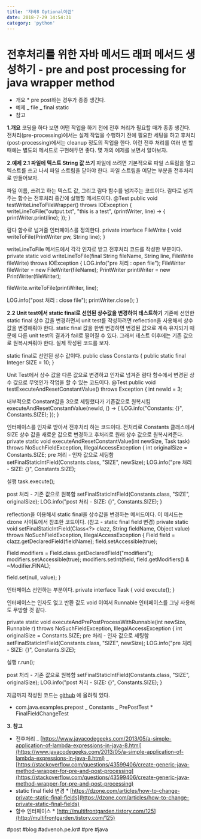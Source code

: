 ```yaml
---
title: '자바8 Optional이란'
date: 2018-7-29 14:54:31
category: 'python'
---
```


# 전후처리를 위한 자바 메서드 래퍼 메서드 생성하기 - pre and post processing for java wrapper method

- 개요 \* pre post하는 경우가 종종 생긴다.
- 예제
  _ file
  _ final static
- 참고

**1.개요**
코딩을 하다 보면 어떤 작업을 하기 전에 전후 처리가 필요할 때가 종종 생긴다. 전처리(pre-processing)에서는 실제 작업을 수행하기 전에 필요한 세팅을 하고 후처리(post-processing)에서는 cleanup 정도의 작업을 한다. 이런 전후 처리를 여러 번 할 때에는 별도의 메서드로 구현해두면 좋다. 몇 개의 예제를 보면서 알아보자.

**2.예제**
**2.1 파일에 텍스트 String 값 쓰기**
파일에 쓰려면 기본적으로 파일 스트림을 열고 텍스트를 쓰고 나서 파일 스트림을 닫아야 한다. 파일 스트림을 여닫는 부분을 전후처리로 만들어보자.

파일 이름, 쓰려고 하는 텍스트 값, 그리고 람다 함수를 넘겨주는 코드이다. 람다로 넘겨주는 함수는 전후처리 중간에 실행할 메서드이다.
@Test
public void testWriteLineToFileWrapper() throws IOException {
writeLineToFile("output.txt", "this is a test", (printWriter, line) -> {
printWriter.print(line);
});
}

람다 함수로 넘겨줄 인터페이스를 정의한다.
private interface FileWrite {
void writeToFile(PrintWriter pw, String line);
}

writeLineToFile 메서드에서 각각 인자로 받고 전후처리 코드를 작성한 부분이다.
private static void writeLineToFile(final String fileName, String line, FileWrite fileWrite) throws IOException {
LOG.info("pre 처리 : open file");
FileWriter fileWriter = new FileWriter(fileName);
PrintWriter printWriter = new PrintWriter(fileWriter);

fileWrite.writeToFile(printWriter, line);

LOG.info("post 처리 : close file");
printWriter.close();
}

**2.2 Unit test에서 static final로 선언된 상수값을 변경하여 테스트하기**
기존에 선언한 static final 상수 값을 변경하면서 unit test를 작성하려면 reflection을 사용해서 상수 값을 변경해줘야 한다. static final 값을 한번 변경하면 변경된 값으로 계속 유지되기 때문에 다른 unit test의 결과가 fail로 떨어질 수 있다. 그래서 테스트 이후에는 기존 값으로 원복시켜줘야 한다. 실제 작성된 코드를 보자.

static final로 선언된 상수 값이다.
public class Constants {
public static final Integer SIZE = 10;
}

Unit Test에서 상수 값을 다른 값으로 변경하고 인자로 넘겨준 람다 함수에서 변경된 상수 값으로 무엇인가 작업을 할 수 있는 코드이다.
@Test
public void testExecuteAndResetConstantValue() throws Exception {
int newId = 3;

내부적으로 Constant값을 3으로 세팅했다가 기존값으로 원복시킴
executeAndResetConstantValue(newId, () -> {
LOG.info("Constants: {}", Constants.SIZE);
});
}

인터페이스를 인자로 받아서 전후처리 하는 코드이다. 전처리로 Constants 클래스에서 SIZE 상수 값을 새로운 값으로 변경하고 후처리로 원래 상수 값으로 원복시켜준다.
private static void executeAndResetConstantValue(int newSize, Task task) throws NoSuchFieldException, IllegalAccessException {
int originalSize = Constants.SIZE;
pre 처리 - 인자 값으로 세팅함
setFinalStaticIntField(Constants.class, "SIZE", newSize);
LOG.info("pre 처리 - SIZE: {}", Constants.SIZE);

실행
task.execute();

post 처리 - 기존 값으로 원복함
setFinalStaticIntField(Constants.class, "SIZE", originalSize);
LOG.info("post 처리 - SIZE: {}", Constants.SIZE);
}

reflection을 이용해서 static final을 상수값을 변경하는 메서드이다. 이 메서드는 dzone 사이트에서 참조한 코드이다. (참고 - static final field 변경)
private static void setFinalStaticIntField(Class<?> clazz, String fieldName, Object value) throws NoSuchFieldException, IllegalAccessException {
Field field = clazz.getDeclaredField(fieldName);
field.setAccessible(true);

Field modifiers = Field.class.getDeclaredField("modifiers");
modifiers.setAccessible(true);
modifiers.setInt(field, field.getModifiers() & ~Modifier.FINAL);

field.set(null, value);
}

인터페이스 선언하는 부분이다.
private interface Task {
void execute();
}

인터페이스는 인자도 없고 반환 값도 void 이여서 Runnable 인터페이스를 그냥 사용해도 무방할 것 같다.

private static void executeAndPrePostProcessWithRunnable(int newSize, Runnable r) throws NoSuchFieldException, IllegalAccessException {
int originalSize = Constants.SIZE;
pre 처리 - 인자 값으로 세팅함
setFinalStaticIntField(Constants.class, "SIZE", newSize);
LOG.info("pre 처리 - SIZE: {}", Constants.SIZE);

실행
r.run();

post 처리 - 기존 값으로 원복함
setFinalStaticIntField(Constants.class, "SIZE", originalSize);
LOG.info("post 처리 - SIZE: {}", Constants.SIZE);
}

지금까지 작성된 코드는 [github](https://github.com/kenshin579/tutorials-java-examples/tree/master/java8) 에 올려줘 있다.

- com.java.examples.prepost
  _ Constants
  _ PrePostTest \* FinalFieldChangeTest

**3. 참고**

- 전후처리
  _ [https://www.javacodegeeks.com/2013/05/a-simple-application-of-lambda-expressions-in-java-8.html](https://www.javacodegeeks.com/2013/05/a-simple-application-of-lambda-expressions-in-java-8.html)
  _ [https://stackoverflow.com/questions/43599406/create-generic-java-method-wrapper-for-pre-and-post-processing](https://stackoverflow.com/questions/43599406/create-generic-java-method-wrapper-for-pre-and-post-processing)
- static final field 변경 \* [https://dzone.com/articles/how-to-change-private-static-final-fields](https://dzone.com/articles/how-to-change-private-static-final-fields)
- 함수 인터페이스 \* [http://multifrontgarden.tistory.com/125](http://multifrontgarden.tistory.com/125)

#post #blog #advenoh.pe.kr# #pre #java
